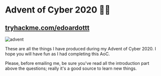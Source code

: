 # Advent of Cyber 2020 🎄🎅

## [tryhackme.com/edoardottt](https://tryhackme.com/p/edoardottt)

![advent](https://github.com/edoardottt/tryhackme-ctf/blob/main/Advent-of-Cyber-2020/advent.png)

These are all the things I have produced during my Advent of Cyber 2020. I hope you will have fun as I had completing this AoC.

Please, before emailing me, be sure you've read all the introduction part above the questions; really it's a good source to learn new things.
